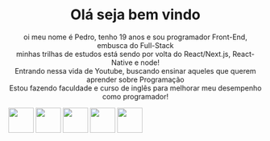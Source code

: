 <h1 align="center">Olá seja bem vindo</h1>

<p align="center"> 
  oi meu nome é Pedro, tenho 19 anos e sou programador Front-End, embusca do Full-Stack <br/>
  minhas trilhas de estudos está sendo por volta do React/Next.js, React-Native e node! <br/>
  Entrando nessa vida de Youtube, buscando ensinar aqueles que querem aprender sobre Programação <br>
  Estou fazendo faculdade e curso de inglês para melhorar meu desempenho como programador!
</p>

<div  >
<img src="https://cdn4.iconfinder.com/data/icons/logos-3/600/React.js_logo-512.png" width="50px" height="50px"  >
<img src="https://www.asapdevelopers.com/wp-content/uploads/2019/04/next_js.png" width="50px" height="50px" >
<img src="https://th.bing.com/th/id/Rcd7bb6bec60f6799aa174b4e07b92ea4?rik=la%2bln0s0%2fjF9OA&pid=ImgRaw" width="50px" height="50px" >
<img src="https://cdn.freebiesupply.com/logos/large/2x/nodejs-icon-logo-png-transparent.png" width="50px" height="50px" >
<img src="https://th.bing.com/th/id/OIP.TOkyoG9WekimdckvSDxdtgHaFt?pid=ImgDet&rs=1" width="50px" height="50px" >
</div>
